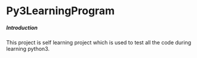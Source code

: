 # Py3LearningProgram
##### Introduction

This project is self learning project which is used to test all the code during learning python3.

